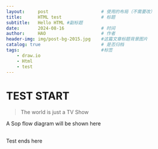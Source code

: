 ```yaml
---
layout:     post   				    # 使用的布局（不需要改）
title:      HTML test				# 标题 
subtitle:   Hello HTML #副标题
date:       2024-08-16				# 时间
author:     HAO						# 作者
header-img: img/post-bg-2015.jpg 	#这篇文章标题背景图片
catalog: true 						# 是否归档
tags:								#标签
    - draw.io
    - Html
    - test
---
```

# TEST START
>The world is just a TV Show

A Sop flow diagram will be shown here

<!--[if IE]><meta http-equiv="X-UA-Compatible" content="IE=5,IE=9" ><![endif]-->

<html>
<head>
<title>未命名绘图.html</title>
<meta charset="utf-8"/>
</head>
<body>
<div class="mxgraph" style="max-width:100%;border:1px solid transparent;" data-mxgraph="{&quot;highlight&quot;:&quot;#0000ff&quot;,&quot;nav&quot;:true,&quot;resize&quot;:true,&quot;xml&quot;:&quot;&lt;mxfile host=\&quot;Electron\&quot; agent=\&quot;Mozilla/5.0 (Macintosh; Intel Mac OS X 10_15_7) AppleWebKit/537.36 (KHTML, like Gecko) draw.io/24.7.5 Chrome/126.0.6478.183 Electron/31.3.0 Safari/537.36\&quot; version=\&quot;24.7.5\&quot;&gt;&lt;diagram name=\&quot;Page-1\&quot; id=\&quot;4eY4pVA4cWBxP7sL0kV4\&quot;&gt;&lt;mxGraphModel dx=\&quot;4224\&quot; dy=\&quot;2520\&quot; grid=\&quot;1\&quot; gridSize=\&quot;10\&quot; guides=\&quot;1\&quot; tooltips=\&quot;1\&quot; connect=\&quot;1\&quot; arrows=\&quot;1\&quot; fold=\&quot;1\&quot; page=\&quot;1\&quot; pageScale=\&quot;1\&quot; pageWidth=\&quot;850\&quot; pageHeight=\&quot;1100\&quot; math=\&quot;0\&quot; shadow=\&quot;0\&quot;&gt;&lt;root&gt;&lt;mxCell id=\&quot;0\&quot;/&gt;&lt;mxCell id=\&quot;1\&quot; parent=\&quot;0\&quot;/&gt;&lt;mxCell id=\&quot;pVyP6PjMWEOUJ4geZxUy-2\&quot; value=\&quot;确定目标和任务\&quot; style=\&quot;whiteSpace=wrap;strokeWidth=2;labelBackgroundColor=none;fillColor=#FAD9D5;strokeColor=#D0CEE2;fontColor=#1A1A1A;\&quot; parent=\&quot;1\&quot; vertex=\&quot;1\&quot;&gt;&lt;mxGeometry x=\&quot;293\&quot; y=\&quot;170\&quot; width=\&quot;127\&quot; height=\&quot;34\&quot; as=\&quot;geometry\&quot;/&gt;&lt;/mxCell&gt;&lt;mxCell id=\&quot;pVyP6PjMWEOUJ4geZxUy-3\&quot; value=\&quot;分解任务步骤\&quot; style=\&quot;whiteSpace=wrap;strokeWidth=2;labelBackgroundColor=none;fillColor=#FAD9D5;strokeColor=#D0CEE2;fontColor=#1A1A1A;\&quot; parent=\&quot;1\&quot; vertex=\&quot;1\&quot;&gt;&lt;mxGeometry x=\&quot;301\&quot; y=\&quot;254\&quot; width=\&quot;111\&quot; height=\&quot;34\&quot; as=\&quot;geometry\&quot;/&gt;&lt;/mxCell&gt;&lt;mxCell id=\&quot;pVyP6PjMWEOUJ4geZxUy-4\&quot; value=\&quot;编写操作说明\&quot; style=\&quot;whiteSpace=wrap;strokeWidth=2;labelBackgroundColor=none;fillColor=#FAD9D5;strokeColor=#D0CEE2;fontColor=#1A1A1A;\&quot; parent=\&quot;1\&quot; vertex=\&quot;1\&quot;&gt;&lt;mxGeometry x=\&quot;291\&quot; y=\&quot;590\&quot; width=\&quot;111\&quot; height=\&quot;34\&quot; as=\&quot;geometry\&quot;/&gt;&lt;/mxCell&gt;&lt;mxCell id=\&quot;pVyP6PjMWEOUJ4geZxUy-5\&quot; value=\&quot;测试与优化\&quot; style=\&quot;whiteSpace=wrap;strokeWidth=2;labelBackgroundColor=none;fillColor=#FAD9D5;strokeColor=#D0CEE2;fontColor=#1A1A1A;\&quot; parent=\&quot;1\&quot; vertex=\&quot;1\&quot;&gt;&lt;mxGeometry x=\&quot;250\&quot; y=\&quot;674\&quot; width=\&quot;95\&quot; height=\&quot;34\&quot; as=\&quot;geometry\&quot;/&gt;&lt;/mxCell&gt;&lt;mxCell id=\&quot;pVyP6PjMWEOUJ4geZxUy-6\&quot; value=\&quot;持续更新\&quot; style=\&quot;whiteSpace=wrap;strokeWidth=2;labelBackgroundColor=none;fillColor=#FAD9D5;strokeColor=#D0CEE2;fontColor=#1A1A1A;\&quot; parent=\&quot;1\&quot; vertex=\&quot;1\&quot;&gt;&lt;mxGeometry x=\&quot;307\&quot; y=\&quot;992\&quot; width=\&quot;79\&quot; height=\&quot;34\&quot; as=\&quot;geometry\&quot;/&gt;&lt;/mxCell&gt;&lt;mxCell id=\&quot;pVyP6PjMWEOUJ4geZxUy-7\&quot; value=\&quot;步骤顺序合理吗?\&quot; style=\&quot;rhombus;strokeWidth=2;whiteSpace=wrap;labelBackgroundColor=none;fillColor=#FAD9D5;strokeColor=#D0CEE2;fontColor=#1A1A1A;\&quot; parent=\&quot;1\&quot; vertex=\&quot;1\&quot;&gt;&lt;mxGeometry x=\&quot;323\&quot; y=\&quot;356\&quot; width=\&quot;166\&quot; height=\&quot;166\&quot; as=\&quot;geometry\&quot;/&gt;&lt;/mxCell&gt;&lt;mxCell id=\&quot;pVyP6PjMWEOUJ4geZxUy-8\&quot; value=\&quot;测试结果满意吗?\&quot; style=\&quot;rhombus;strokeWidth=2;whiteSpace=wrap;labelBackgroundColor=none;fillColor=#FAD9D5;strokeColor=#D0CEE2;fontColor=#1A1A1A;\&quot; parent=\&quot;1\&quot; vertex=\&quot;1\&quot;&gt;&lt;mxGeometry x=\&quot;323\&quot; y=\&quot;757\&quot; width=\&quot;166\&quot; height=\&quot;166\&quot; as=\&quot;geometry\&quot;/&gt;&lt;/mxCell&gt;&lt;mxCell id=\&quot;pVyP6PjMWEOUJ4geZxUy-9\&quot; value=\&quot;\&quot; style=\&quot;curved=1;startArrow=none;endArrow=block;exitX=0.5;exitY=0.99;entryX=0.5;entryY=-0.01;rounded=0;labelBackgroundColor=none;strokeColor=#09555B;fontColor=default;\&quot; parent=\&quot;1\&quot; source=\&quot;pVyP6PjMWEOUJ4geZxUy-2\&quot; target=\&quot;pVyP6PjMWEOUJ4geZxUy-3\&quot; edge=\&quot;1\&quot;&gt;&lt;mxGeometry relative=\&quot;1\&quot; as=\&quot;geometry\&quot;&gt;&lt;Array as=\&quot;points\&quot;/&gt;&lt;/mxGeometry&gt;&lt;/mxCell&gt;&lt;mxCell id=\&quot;pVyP6PjMWEOUJ4geZxUy-10\&quot; value=\&quot;\&quot; style=\&quot;curved=1;startArrow=none;endArrow=block;exitX=0.3;exitY=0.97;entryX=0.33;entryY=0.01;rounded=0;labelBackgroundColor=none;strokeColor=#09555B;fontColor=default;\&quot; parent=\&quot;1\&quot; source=\&quot;pVyP6PjMWEOUJ4geZxUy-3\&quot; target=\&quot;pVyP6PjMWEOUJ4geZxUy-4\&quot; edge=\&quot;1\&quot;&gt;&lt;mxGeometry relative=\&quot;1\&quot; as=\&quot;geometry\&quot;&gt;&lt;Array as=\&quot;points\&quot;&gt;&lt;mxPoint x=\&quot;288\&quot; y=\&quot;321\&quot;/&gt;&lt;mxPoint x=\&quot;288\&quot; y=\&quot;556\&quot;/&gt;&lt;/Array&gt;&lt;/mxGeometry&gt;&lt;/mxCell&gt;&lt;mxCell id=\&quot;pVyP6PjMWEOUJ4geZxUy-11\&quot; value=\&quot;\&quot; style=\&quot;curved=1;startArrow=none;endArrow=block;exitX=0.32;exitY=1;entryX=0.5;entryY=0;rounded=0;labelBackgroundColor=none;strokeColor=#09555B;fontColor=default;\&quot; parent=\&quot;1\&quot; source=\&quot;pVyP6PjMWEOUJ4geZxUy-4\&quot; target=\&quot;pVyP6PjMWEOUJ4geZxUy-5\&quot; edge=\&quot;1\&quot;&gt;&lt;mxGeometry relative=\&quot;1\&quot; as=\&quot;geometry\&quot;&gt;&lt;Array as=\&quot;points\&quot;&gt;&lt;mxPoint x=\&quot;298\&quot; y=\&quot;649\&quot;/&gt;&lt;/Array&gt;&lt;/mxGeometry&gt;&lt;/mxCell&gt;&lt;mxCell id=\&quot;pVyP6PjMWEOUJ4geZxUy-12\&quot; value=\&quot;\&quot; style=\&quot;curved=1;startArrow=none;endArrow=block;exitX=0.46;exitY=0.98;entryX=0.26;entryY=0.01;rounded=0;labelBackgroundColor=none;strokeColor=#09555B;fontColor=default;\&quot; parent=\&quot;1\&quot; source=\&quot;pVyP6PjMWEOUJ4geZxUy-5\&quot; target=\&quot;pVyP6PjMWEOUJ4geZxUy-6\&quot; edge=\&quot;1\&quot;&gt;&lt;mxGeometry relative=\&quot;1\&quot; as=\&quot;geometry\&quot;&gt;&lt;Array as=\&quot;points\&quot;&gt;&lt;mxPoint x=\&quot;288\&quot; y=\&quot;732\&quot;/&gt;&lt;mxPoint x=\&quot;288\&quot; y=\&quot;958\&quot;/&gt;&lt;/Array&gt;&lt;/mxGeometry&gt;&lt;/mxCell&gt;&lt;mxCell id=\&quot;pVyP6PjMWEOUJ4geZxUy-13\&quot; value=\&quot;\&quot; style=\&quot;curved=1;startArrow=none;endArrow=block;exitX=0.5;exitY=0.97;rounded=0;labelBackgroundColor=none;strokeColor=#09555B;fontColor=default;\&quot; parent=\&quot;1\&quot; source=\&quot;pVyP6PjMWEOUJ4geZxUy-3\&quot; edge=\&quot;1\&quot;&gt;&lt;mxGeometry relative=\&quot;1\&quot; as=\&quot;geometry\&quot;&gt;&lt;Array as=\&quot;points\&quot;&gt;&lt;mxPoint x=\&quot;357\&quot; y=\&quot;321\&quot;/&gt;&lt;/Array&gt;&lt;mxPoint x=\&quot;381\&quot; y=\&quot;370\&quot; as=\&quot;targetPoint\&quot;/&gt;&lt;/mxGeometry&gt;&lt;/mxCell&gt;&lt;mxCell id=\&quot;pVyP6PjMWEOUJ4geZxUy-14\&quot; value=\&quot;是\&quot; style=\&quot;curved=1;startArrow=none;endArrow=block;exitX=0.5;exitY=1;entryX=0.68;entryY=0.01;rounded=0;labelBackgroundColor=none;strokeColor=#09555B;fontColor=default;\&quot; parent=\&quot;1\&quot; source=\&quot;pVyP6PjMWEOUJ4geZxUy-7\&quot; target=\&quot;pVyP6PjMWEOUJ4geZxUy-4\&quot; edge=\&quot;1\&quot;&gt;&lt;mxGeometry relative=\&quot;1\&quot; as=\&quot;geometry\&quot;&gt;&lt;Array as=\&quot;points\&quot;&gt;&lt;mxPoint x=\&quot;406\&quot; y=\&quot;556\&quot;/&gt;&lt;/Array&gt;&lt;/mxGeometry&gt;&lt;/mxCell&gt;&lt;mxCell id=\&quot;pVyP6PjMWEOUJ4geZxUy-15\&quot; value=\&quot;否\&quot; style=\&quot;curved=1;startArrow=none;endArrow=block;exitX=0.56;exitY=0;entryX=0.69;entryY=0.97;rounded=0;labelBackgroundColor=none;strokeColor=#09555B;fontColor=default;\&quot; parent=\&quot;1\&quot; source=\&quot;pVyP6PjMWEOUJ4geZxUy-7\&quot; target=\&quot;pVyP6PjMWEOUJ4geZxUy-3\&quot; edge=\&quot;1\&quot;&gt;&lt;mxGeometry relative=\&quot;1\&quot; as=\&quot;geometry\&quot;&gt;&lt;Array as=\&quot;points\&quot;&gt;&lt;mxPoint x=\&quot;420\&quot; y=\&quot;321\&quot;/&gt;&lt;/Array&gt;&lt;/mxGeometry&gt;&lt;/mxCell&gt;&lt;mxCell id=\&quot;pVyP6PjMWEOUJ4geZxUy-16\&quot; value=\&quot;\&quot; style=\&quot;curved=1;startArrow=none;endArrow=block;exitX=0.75;exitY=0.98;entryX=0.27;entryY=0;rounded=0;labelBackgroundColor=none;strokeColor=#09555B;fontColor=default;\&quot; parent=\&quot;1\&quot; source=\&quot;pVyP6PjMWEOUJ4geZxUy-5\&quot; target=\&quot;pVyP6PjMWEOUJ4geZxUy-8\&quot; edge=\&quot;1\&quot;&gt;&lt;mxGeometry relative=\&quot;1\&quot; as=\&quot;geometry\&quot;&gt;&lt;Array as=\&quot;points\&quot;&gt;&lt;mxPoint x=\&quot;357\&quot; y=\&quot;732\&quot;/&gt;&lt;/Array&gt;&lt;/mxGeometry&gt;&lt;/mxCell&gt;&lt;mxCell id=\&quot;pVyP6PjMWEOUJ4geZxUy-17\&quot; value=\&quot;是\&quot; style=\&quot;curved=1;startArrow=none;endArrow=block;exitX=0.5;exitY=1;entryX=0.75;entryY=0.01;rounded=0;labelBackgroundColor=none;strokeColor=#09555B;fontColor=default;\&quot; parent=\&quot;1\&quot; source=\&quot;pVyP6PjMWEOUJ4geZxUy-8\&quot; target=\&quot;pVyP6PjMWEOUJ4geZxUy-6\&quot; edge=\&quot;1\&quot;&gt;&lt;mxGeometry relative=\&quot;1\&quot; as=\&quot;geometry\&quot;&gt;&lt;Array as=\&quot;points\&quot;&gt;&lt;mxPoint x=\&quot;406\&quot; y=\&quot;958\&quot;/&gt;&lt;/Array&gt;&lt;/mxGeometry&gt;&lt;/mxCell&gt;&lt;mxCell id=\&quot;pVyP6PjMWEOUJ4geZxUy-18\&quot; value=\&quot;否\&quot; style=\&quot;curved=1;startArrow=none;endArrow=block;exitX=0.54;exitY=0;entryX=0.75;entryY=1;rounded=0;labelBackgroundColor=none;strokeColor=#09555B;fontColor=default;\&quot; parent=\&quot;1\&quot; source=\&quot;pVyP6PjMWEOUJ4geZxUy-8\&quot; target=\&quot;pVyP6PjMWEOUJ4geZxUy-4\&quot; edge=\&quot;1\&quot;&gt;&lt;mxGeometry relative=\&quot;1\&quot; as=\&quot;geometry\&quot;&gt;&lt;Array as=\&quot;points\&quot;&gt;&lt;mxPoint x=\&quot;416\&quot; y=\&quot;732\&quot;/&gt;&lt;mxPoint x=\&quot;416\&quot; y=\&quot;649\&quot;/&gt;&lt;/Array&gt;&lt;/mxGeometry&gt;&lt;/mxCell&gt;&lt;/root&gt;&lt;/mxGraphModel&gt;&lt;/diagram&gt;&lt;/mxfile&gt;&quot;,&quot;toolbar&quot;:&quot;pages zoom layers lightbox&quot;,&quot;page&quot;:0}"></div>
<script type="text/javascript" src="https://app.diagrams.net/js/viewer-static.min.js"></script>
</body>
</html>

> 
Test ends here